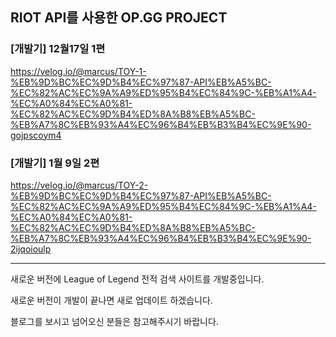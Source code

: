 ## RIOT API를 사용한 OP.GG PROJECT

### [개발기] 12월17일 1편
https://velog.io/@marcus/TOY-1-%EB%9D%BC%EC%9D%B4%EC%97%87-API%EB%A5%BC-%EC%82%AC%EC%9A%A9%ED%95%B4%EC%84%9C-%EB%A1%A4-%EC%A0%84%EC%A0%81-%EC%82%AC%EC%9D%B4%ED%8A%B8%EB%A5%BC-%EB%A7%8C%EB%93%A4%EC%96%B4%EB%B3%B4%EC%9E%90-gojpscoym4

### [개발기] 1월 9일 2편
https://velog.io/@marcus/TOY-2-%EB%9D%BC%EC%9D%B4%EC%97%87-API%EB%A5%BC-%EC%82%AC%EC%9A%A9%ED%95%B4%EC%84%9C-%EB%A1%A4-%EC%A0%84%EC%A0%81-%EC%82%AC%EC%9D%B4%ED%8A%B8%EB%A5%BC-%EB%A7%8C%EB%93%A4%EC%96%B4%EB%B3%B4%EC%9E%90-2ijqoioulp

---------------------------------------------

새로운 버전에 League of Legend 전적 검색 사이트를 개발중입니다.

새로운 버전이 개발이 끝나면 새로 업데이트 하겠습니다.

블로그를 보시고 넘어오신 분들은 참고해주시기 바랍니다.

